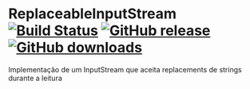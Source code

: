 ReplaceableInputStream
[![Build Status](https://travis-ci.org/Brunomachadob/ReplaceableInputStream.svg?branch=master)](https://travis-ci.org/Brunomachadob/ReplaceableInputStream) [![GitHub release](https://img.shields.io/github/release/Brunomachadob/ReplaceableInputStream.svg)](https://github.com/Brunomachadob/ReplaceableInputStream/releases) [![GitHub downloads](https://img.shields.io/github/downloads/Brunomachadob/ReplaceableInputStream/total.svg)](https://github.com/Brunomachadob/ReplaceableInputStream/releases)
===============

Implementação de um InputStream que aceita replacements de strings durante a leitura